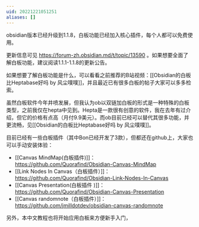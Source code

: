 ```yaml
---
uid: 20221221051251
aliases: []
---
```

obsidian版本已经升级到1.1.8，白板功能已经加入核心插件，每个人都可以免费使用。

更新信息可见  https://forum-zh.obsidian.md/t/topic/13590 。如果想要全面了解白板功能，建议阅读1.1.1-1.1.8的更新公告。

如果想要了解白板功能是什么，可以看看之前推荐的B站视频：[[Obsidian的白板比Heptabase好吗 by 风尘噗噗]]，并且最近已有很多白板的帖子大家可以多多检索。

虽然白板软件今年井喷发展，但我认为ob以双链加白板的形式是一种特殊的白板类型，之前我仅在hepta中见到。Hepta是一款很有创意的软件，我在去年有过介绍，但它的价格有点高（月付9.9美元）。而ob目前已经可以替代其很多功能，并更流畅，见[[Obsidian的白板比Heptabase好吗 by 风尘噗噗]]。

目前已经有一些白板插件（其中Bon已经开发了3款），但都还在github上，大家也可以手动安装体验：
- [[Canvas MindMap(白板插件)]]： https://github.com/Quorafind/Obsidian-Canvas-MindMap
- [[Link Nodes In Canvas（白板插件）]]： https://github.com/Quorafind/Obsidian-Link-Nodes-In-Canvas
- [[Canvas Presentation(白板插件 )]]： https://github.com/Quorafind/Obsidian-Canvas-Presentation
- [[Canvas randomnote（白板插件）]]： https://github.com/jmilldotdev/obsidian-canvas-randomnote

另外，本中文教程也将开始应用白板来方便新手入门，
